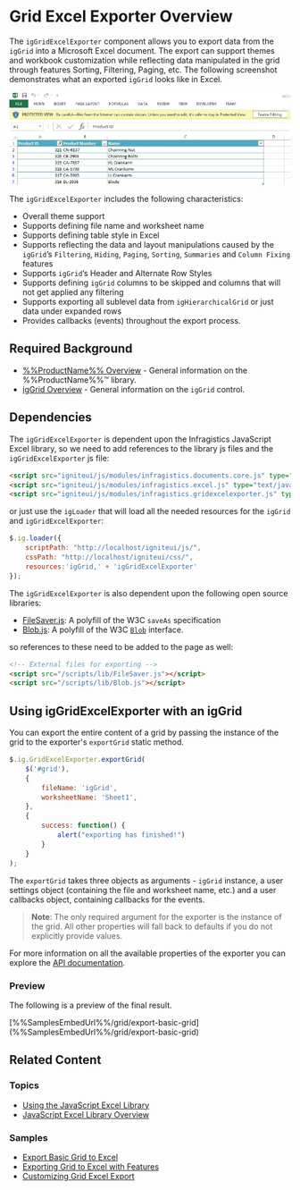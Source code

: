 ﻿<!--
|metadata|
{
    "fileName": "iggridexcelexporter-overview",
    "controlName": "igGridExcelExporter",
    "tags": ["Exporting"]
}
|metadata|
-->

# Grid Excel Exporter Overview
The `igGridExcelExporter` component allows you to export data from the `igGrid` into a Microsoft Excel document. The export can support themes and workbook customization while reflecting data manipulated in the grid through features Sorting, Filtering, Paging, etc. The following screenshot demonstrates what an exported `igGrid` looks like in Excel.

![igGridExcelExporter](images/igGridExcelExporter.jpg "igGridExcelExporter") 

The `igGridExcelExporter` includes the following characteristics:  

 - Overall theme support
 - Supports defining file name and worksheet name
 - Supports defining table style in Excel
 - Supports reflecting the data and layout manipulations caused by the `igGrid`’s `Filtering`, `Hiding`, `Paging`, `Sorting`, `Summaries` and `Column Fixing` features
 - Supports `igGrid`’s Header and Alternate Row Styles
 - Supports defining `igGrid` columns to be skipped and columns that will not get applied any filtering
 - Supports exporting all sublevel data from `igHierarchicalGrid` or just data under expanded rows
 - Provides callbacks (events) throughout the export process.

## Required Background
- [%%ProductName%% Overview](NetAdvantage-for-jQuery-Overview.html "%%ProductName%% Overview") - General information on the %%ProductName%%™ library.  
- [igGrid Overview](igGrid-Overview.html "igGrid Overview") - General information on the `igGrid` control.

## Dependencies

The `igGridExcelExporter` is dependent upon the Infragistics JavaScript Excel library, so we need to add references to the library js files and the `igGridExcelExporter` js file:

```html
<script src="igniteui/js/modules/infragistics.documents.core.js" type="text/javascript"></script>
<script src="igniteui/js/modules/infragistics.excel.js" type="text/javascript"></script>
<script src="igniteui/js/modules/infragistics.gridexcelexporter.js" type="text/javascript"></script>
```

or just use the `igLoader` that will load all the needed resources for the `igGrid` and `igGridExcelExporter`:

```javascript
$.ig.loader({
    scriptPath: "http://localhost/igniteui/js/",
    cssPath: "http://localhost/igniteui/css/",
    resources:'igGrid,' + 'igGridExcelExporter'
});
```

The `igGridExcelExporter` is also dependent upon the following open source libraries:

- [FileSaver.js](https://github.com/eligrey/FileSaver.js/): A polyfill of the W3C `saveAs` specification
- [Blob.js](https://github.com/eligrey/Blob.js/): A polyfill of the W3C [`Blob`](https://developer.mozilla.org/en-US/docs/Web/API/Blob) interface.

so references to these need to be added to the page as well:

```html
<!-- External files for exporting -->
<script src="/scripts/lib/FileSaver.js"></script>
<script src="/scripts/lib/Blob.js"></script>
```

  
## Using igGridExcelExporter with an igGrid
You can export the entire content of a grid by passing the instance of the grid to the exporter's `exportGrid` static method. 

```javascript
$.ig.GridExcelExporter.exportGrid(
    $('#grid'),
    { 	
        fileName: 'igGrid',
        worksheetName: 'Sheet1',
    },
    {
        success: function() {
            alert("exporting has finished!")
        }
    }
);
```
The `exportGrid` takes three objects as arguments - `igGrid` instance, a user settings object (containing the file and worksheet name, etc.) and a user callbacks object, containing callbacks for the events.

> **Note**: The only required argument for the exporter is the instance of the grid. All other properties will fall back to defaults if you do not explicitly provide values.

For more information on all the available properties of the exporter you can explore the [API documentation](%%jQueryApiUrl%%/ig.gridexcelexporter#overview).


### <a id="Preview"></a>Preview
The following is a preview of the final result.

<div class="embed-sample">
   [%%SamplesEmbedUrl%%/grid/export-basic-grid](%%SamplesEmbedUrl%%/grid/export-basic-grid)
</div>
 
## Related Content

### Topics
- [Using the JavaScript Excel Library](Using-the-JavaScript-Excel-Library.html)
- [JavaScript Excel Library Overview](JavaScript-Excel-Library-Overview.html)

### <a id="samples"></a> Samples

-   [Export Basic Grid to Excel](%%SamplesUrl%%/grid/export-basic-grid)
-   [Exporting Grid to Excel with Features](%%SamplesUrl%%/grid/export-feature-rich-grid)
-   [Customizing Grid Excel Export](%%SamplesUrl%%/grid/export-client-events)
